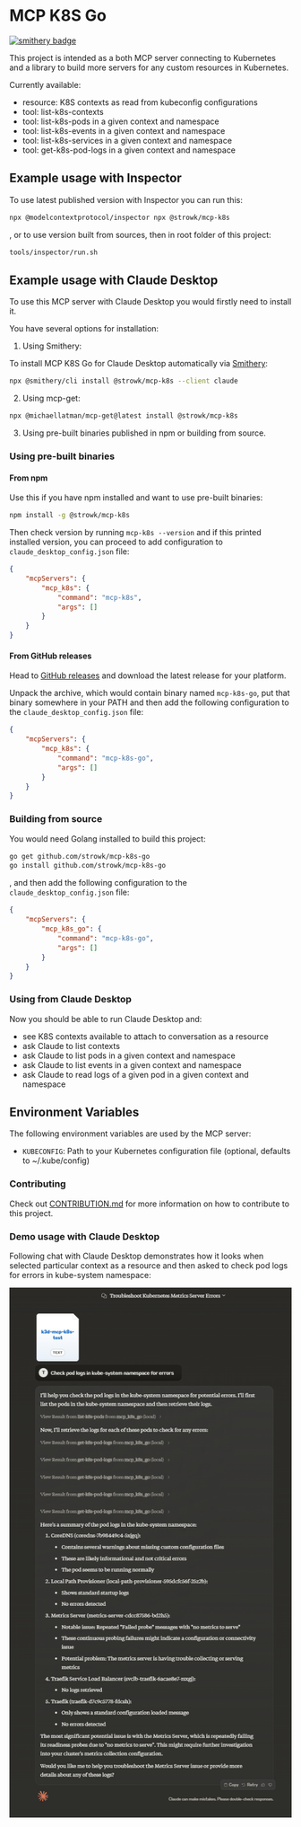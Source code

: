 # MCP K8S Go
[![smithery badge](https://smithery.ai/badge/@strowk/mcp-k8s)](https://smithery.ai/protocol/@strowk/mcp-k8s)

This project is intended as a both MCP server connecting to Kubernetes and a library to build more servers for any custom resources in Kubernetes.

Currently available:
- resource: K8S contexts as read from kubeconfig configurations
- tool: list-k8s-contexts
- tool: list-k8s-pods in a given context and namespace
- tool: list-k8s-events in a given context and namespace
- tool: list-k8s-services in a given context and namespace
- tool: get-k8s-pod-logs in a given context and namespace

## Example usage with Inspector

To use latest published version with Inspector you can run this:

```bash
npx @modelcontextprotocol/inspector npx @strowk/mcp-k8s
```

, or to use version built from sources, then in root folder of this project:

```bash
tools/inspector/run.sh
```

## Example usage with Claude Desktop

To use this MCP server with Claude Desktop you would firstly need to install it.

You have several options for installation:

1. Using Smithery:

To install MCP K8S Go for Claude Desktop automatically via [Smithery](https://smithery.ai/protocol/@strowk/mcpk8s):

```bash
npx @smithery/cli install @strowk/mcp-k8s --client claude
```

2. Using mcp-get:
```bash
npx @michaellatman/mcp-get@latest install @strowk/mcp-k8s
```

3. Using pre-built binaries published in npm or building from source.

### Using pre-built binaries

#### From npm

Use this if you have npm installed and want to use pre-built binaries:

```bash
npm install -g @strowk/mcp-k8s
```

Then check version by running `mcp-k8s --version` and if this printed installed version, you can proceed to add configuration to `claude_desktop_config.json` file:

```json
{
    "mcpServers": {
        "mcp_k8s": {
            "command": "mcp-k8s",
            "args": []
        }
    }
}
```

#### From GitHub releases

Head to [GitHub releases](https://github.com/strowk/mcp-k8s-go/releases) and download the latest release for your platform.

Unpack the archive, which would contain binary named `mcp-k8s-go`, put that binary somewhere in your PATH and then add the following configuration to the `claude_desktop_config.json` file:

```json
{
    "mcpServers": {
        "mcp_k8s": {
            "command": "mcp-k8s-go",
            "args": []
        }
    }
}
```

### Building from source

You would need Golang installed to build this project:

```bash
go get github.com/strowk/mcp-k8s-go
go install github.com/strowk/mcp-k8s-go
```

, and then add the following configuration to the `claude_desktop_config.json` file:

```json
{
    "mcpServers": {
        "mcp_k8s_go": {
            "command": "mcp-k8s-go",
            "args": []
        }
    }
}
```

### Using from Claude Desktop

Now you should be able to run Claude Desktop and:
- see K8S contexts available to attach to conversation as a resource
- ask Claude to list contexts
- ask Claude to list pods in a given context and namespace
- ask Claude to list events in a given context and namespace
- ask Claude to read logs of a given pod in a given context and namespace

## Environment Variables

The following environment variables are used by the MCP server:
- `KUBECONFIG`: Path to your Kubernetes configuration file (optional, defaults to ~/.kube/config)

### Contributing

Check out [CONTRIBUTION.md](./CONTRIBUTION.md) for more information on how to contribute to this project.

### Demo usage with Claude Desktop

Following chat with Claude Desktop demonstrates how it looks when selected particular context as a resource and then asked to check pod logs for errors in kube-system namespace:

![Claude Desktop](docs/images/claude-desktop-logs.png)

